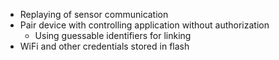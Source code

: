 * Replaying of sensor communication
* Pair device with controlling application without authorization
   * Using guessable identifiers for linking
* WiFi and other credentials stored in flash
